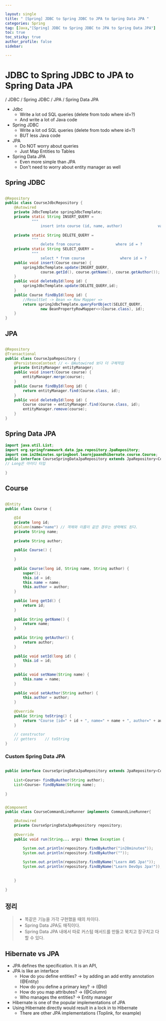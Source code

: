 ```yaml
---

layout: single
title: " [Spring] JDBC to Spring JDBC to JPA to Spring Data JPA "
categories: Spring
tag: [Java,"[Spring] JDBC to Spring JDBC to JPA to Spring Data JPA"]
toc: true
toc_sticky: true
author_profile: false
sidebar:

---
```

# JDBC to Spring JDBC to JPA to Spring Data JPA
/ JDBC / Spring JDBC / JPA / Spring Data JPA

- Jdbc
	- Write a lot od SQL queries (delete from todo where id=?)
	- And write a lot of Java code
- Spring JDBC
	- Write a lot od SQL queries (delete from todo where id=?)
	- BUT less Java code
- JPA
	- Do NOT worry about queries
	- Just Map Entities to Tables
- Spring Data JPA
	- Even more simple than JPA
	- Don't need to worry about entity manager as well

## Spring JDBC

```java

@Repository  
public class CourseJdbcRepository {  
    @Autowired  
    private JdbcTemplate springJdbcTemplate;  
    private static String INSERT_QUERY =  
            """  
                insert into course (id, name, author)                values(?, ?,?);                """;  
  
    private static String DELETE_QUERY =  
            """  
                delete from course                where id = ?                """;  
    private static String SELECT_QUERY =  
            """  
                select * from course                where id = ?                """;  
    public void insert(Course course) {  
        springJdbcTemplate.update(INSERT_QUERY,  
                course.getId(), course.getName(), course.getAuthor());  
    }  
    public void deleteById(long id) {  
        springJdbcTemplate.update(DELETE_QUERY,id);  
    }  
    public Course findById(long id) {  
        //ResultSet -> Bean => Row Mapper =>  
        return springJdbcTemplate.queryForObject(SELECT_QUERY,  
                new BeanPropertyRowMapper<>(Course.class), id);  
    }  
}
```



## JPA
```java

@Repository  
@Transactional  
public class CourseJpaRepository {  
    @PersistenceContext // <- @Autowired 보다 더 구체적임  
    private EntityManager entityManager;  
    public void insert(Course course) {  
        entityManager.merge(course);  
    }  
    public Course findById(long id) {  
        return entityManager.find(Course.class, id);  
    }  
    public void deleteById(long id) {  
        Course course = entityManager.find(Course.class, id);  
        entityManager.remove(course);  
    }  
}
```


## Spring Data JPA
```java  
import java.util.List;  
import org.springframework.data.jpa.repository.JpaRepository;  
import com.in28minutes.springboot.learnjpaandhibernate.course.Course;  
public interface CourseSpringDataJpaRepository extends JpaRepository<Course, Long>{  
// Long은 아이디 타입
  
}
```


## Course
```java

@Entity  
public class Course {  
  
    @Id  
    private long id;  
    @Column(name="name") // 객체와 이름이 같은 경우는 생략해도 된다.  
    private String name;  
  
    private String author;  
  
    public Course() {  
  
    }  
  
    public Course(long id, String name, String author) {  
        super();  
        this.id = id;  
        this.name = name;  
        this.author = author;  
    }  
  
    public long getId() {  
        return id;  
    }  
  
    public String getName() {  
        return name;  
    }  
  
    public String getAuthor() {  
        return author;  
    }  
  
    public void setId(long id) {  
        this.id = id;  
    }  
  
    public void setName(String name) {  
        this.name = name;  
    }  
  
    public void setAuthor(String author) {  
        this.author = author;  
    }  
  
    @Override  
    public String toString() {  
        return "Course [id=" + id + ", name=" + name + ", author=" + author + "]";  
    }  
  
    // constructor  
    // getters    // toString  
}
```

### Custom Spring Data JPA

```java

public interface CourseSpringDataJpaRepository extends JpaRepository<Course, Long>{  
  
    List<Course> findByAuthor(String author);  
    List<Course> findByName(String name);  
  
}
```

```java

@Component  
public class CourseCommandLineRunner implements CommandLineRunner{  

    @Autowired  
    private CourseSpringDataJpaRepository repository;  
  
    @Override  
    public void run(String... args) throws Exception {  

        System.out.println(repository.findByAuthor("in28minutes"));  
        System.out.println(repository.findByAuthor(""));  
  
        System.out.println(repository.findByName("Learn AWS Jpa!"));  
        System.out.println(repository.findByName("Learn DevOps Jpa!"));  
  
  
    }  
  
}
```

## 정리

>- 똑같은 기능을 가각 구현했을 때의 차이다.
>- Spring Data JPA도 매직이다.
>- Spring Data JPA 내에서 따로 커스텀 매서드를 만들고 북치고 장구치고 다 할 수 있다.

## Hibernate vs JPA
- JPA defines the specification. It is an API,
- JPA is like an interface
	- How do you define entities? -> by adding an add entity annotation (@Entity)
	- How do you define a primary key? -> (@Id)
	- How do you map attributes? -> (@Column)
	- Who manages the entities? -> Entity manager
- Hibernate is one of the popular implementations of JPA
- Using Hibernate directly would result in a lock in to Hibernate
	- There are other JPA implementations (Toplink, for example)